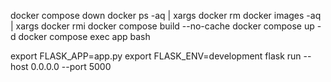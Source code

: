 docker compose down
docker ps -aq | xargs docker rm
docker images -aq | xargs docker rmi
docker compose build --no-cache
docker compose up -d
docker compose exec app bash

export FLASK_APP=app.py
export FLASK_ENV=development
flask run --host 0.0.0.0 --port 5000